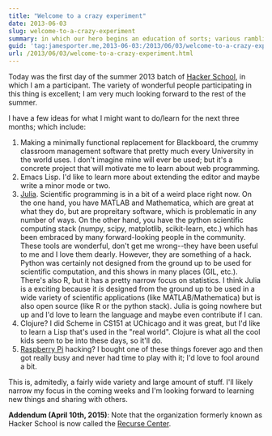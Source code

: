 ```yaml
---
title: "Welcome to a crazy experiment"
date: 2013-06-03
slug: welcome-to-a-crazy-experiment
summary: in which our hero begins an education of sorts; various ramblings
guid: 'tag:jamesporter.me,2013-06-03:/2013/06/03/welcome-to-a-crazy-experiment.html'
url: /2013/06/03/welcome-to-a-crazy-experiment.html
---
```


Today was the first day of the summer 2013 batch of [Hacker School](http://www.hackerschool.com), in which I am a participant. The variety of wonderful people participating in this thing is excellent; I am very much looking forward to the rest of the summer.

I have a few ideas for what I might want to do/learn for the next three months; which include:

1. Making a minimally functional replacement for Blackboard, the crummy classroom management software that pretty much every University in the world uses. I don't imagine mine will ever be used; but it's a concrete project that will motivate me to learn about web programming.
2. Emacs Lisp. I'd like to learn more about extending the editor and maybe write a minor mode or two.
3. [Julia](http://julia-lang.org). Scientific programming is in a bit of a weird place right now. On the one hand, you have MATLAB and Mathematica, which are great at what they do, but are propreitary software, which is problematic in any number of ways. On the other hand, you have the python scientific computing stack (numpy, scipy, matplotlib, scikit-learn, etc.) which has been embraced by many forward-looking people in the community. These tools are wonderful, don't get me wrong--they have been useful to me and I love them dearly. However, they are something of a hack. Python was certainly not designed from the ground up to be used for scientific computation, and this shows in many places (GIL, etc.). There's also R, but it has a pretty narrow focus on statistics. I think Julia is a exciting because it *is* designed from the ground up to be used in a wide variety of scientific applications (like MATLAB/Mathematica) but is also open source (like R or the python stack). Julia is going nowhere but up and I'd love to learn the language and maybe even contribute if I can.
4. Clojure? I did Scheme in CS151 at UChicago and it was great, but I'd like to learn a Lisp that's used in the "real world". Clojure is what all the cool kids seem to be into these days, so it'll do.
5. [Raspberry Pi](http://www.raspberrypi.org/) hacking? I bought one of these things forever ago and then got really busy and never had time to play with it; I'd love to fool around a bit.

This is, admitedly, a fairly wide variety and large amount of stuff. I'll likely narrow my focus in the coming weeks and I'm looking forward to learning new things and sharing with others.


**Addendum (April 10th, 2015)**: Note that the organization formerly
known as Hacker School is now called the
[Recurse Center](http://www.recurse.com).
